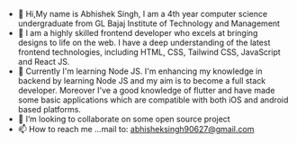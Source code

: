 - 👋 Hi,My name is Abhishek Singh, I am a 4th year computer science undergraduate from GL Bajaj Institute of Technology and Management
- 👀  I am a highly skilled frontend developer who excels at bringing designs to life on the web. I have a deep understanding of the latest frontend technologies, including HTML, CSS, Tailwind CSS, JavaScript and React JS.
- 🌱 Currently I'm learning Node JS. I'm enhancing my knowledge in backend by learning Node JS and my aim is to become a full stack developer.
Moreover I've a good knowledge of flutter and have made some basic applications which are compatible with both iOS and android based platforms.
- 💞️ I’m looking to collaborate on some open source project
- 📫 How to reach me ...mail to: abhisheksingh90627@gmail.com

<!---
abhi4267/abhi4267 is a ✨ special ✨ repository because its `README.md` (this file) appears on your GitHub profile.
You can click the Preview link to take a look at your changes.
--->
